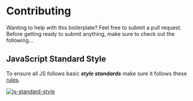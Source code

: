 # Contributing

Wanting to help with this boilerplate? Feel free to submit a pull request. Before getting ready to submit anything, make sure to check out the following...

## JavaScript Standard Style

To ensure all JS follows basic _**style standards**_ make sure it follows these [rules](http://standardjs.com/#rules).

[![js-standard-style](https://cdn.rawgit.com/feross/standard/master/badge.svg)](https://github.com/feross/standard)

